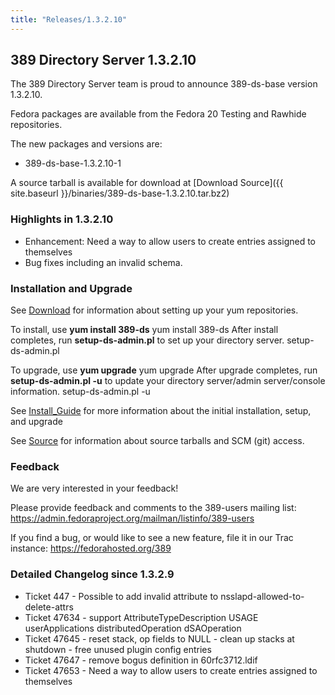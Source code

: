 ```yaml
---
title: "Releases/1.3.2.10"
---
```

389 Directory Server 1.3.2.10
-----------------------------

The 389 Directory Server team is proud to announce 389-ds-base version 1.3.2.10.

Fedora packages are available from the Fedora 20 Testing and Rawhide repositories.

The new packages and versions are:

-   389-ds-base-1.3.2.10-1

A source tarball is available for download at [Download Source]({{ site.baseurl }}/binaries/389-ds-base-1.3.2.10.tar.bz2)

### Highlights in 1.3.2.10

-   Enhancement: Need a way to allow users to create entries assigned to themselves
-   Bug fixes including an invalid schema.

### Installation and Upgrade

See [Download](../download.html) for information about setting up your yum repositories.

To install, use **yum install 389-ds** yum install 389-ds After install completes, run **setup-ds-admin.pl** to set up your directory server. setup-ds-admin.pl

To upgrade, use **yum upgrade** yum upgrade After upgrade completes, run **setup-ds-admin.pl -u** to update your directory server/admin server/console information. setup-ds-admin.pl -u

See [Install\_Guide](../legacy/install-guide.html) for more information about the initial installation, setup, and upgrade

See [Source](../development/source.html) for information about source tarballs and SCM (git) access.

### Feedback

We are very interested in your feedback!

Please provide feedback and comments to the 389-users mailing list: <https://admin.fedoraproject.org/mailman/listinfo/389-users>

If you find a bug, or would like to see a new feature, file it in our Trac instance: <https://fedorahosted.org/389>

### Detailed Changelog since 1.3.2.9

-   Ticket 447 - Possible to add invalid attribute to nsslapd-allowed-to-delete-attrs
-   Ticket 47634 - support AttributeTypeDescription USAGE userApplications distributedOperation dSAOperation
-   Ticket 47645 - reset stack, op fields to NULL - clean up stacks at shutdown - free unused plugin config entries
-   Ticket 47647 - remove bogus definition in 60rfc3712.ldif
-   Ticket 47653 - Need a way to allow users to create entries assigned to themselves

